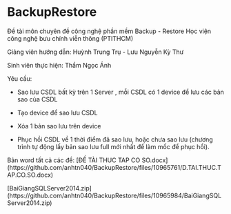 # BackupRestore
Đề tài môn chuyên đề công nghệ phần mềm Backup - Restore  Học viện công nghệ bưu chính viễn thông (PTITHCM)

Giảng viên hướng dẫn: Huỳnh Trung Trụ - Lưu Nguyễn Kỳ Thư

Sinh viên thực hiện: Thẩm Ngọc Ánh

Yêu cầu:

- Sao lưu CSDL bất kỳ trên 1 Server , mỗi CSDL có 1 device để lưu các bản sao của CSDL

- Tạo device để sao lưu CSDL

- Xóa 1 bản sao lưu trên device

- Phục hồi CSDL về 1 thời điểm đã sao lưu, hoặc chưa sao lưu (chương trình tự động lấy bản sao lưu full mới nhất để làm mốc để phục hồi).
  
<p> Bản word tất cả các đề: [ĐỀ TÀI THUC TAP CO SO.docx](https://github.com/anhtn040/BackupRestore/files/10965761/D.TAI.THUC.TAP.CO.SO.docx) </p>
<p> [BaiGiangSQLServer2014.zip](https://github.com/anhtn040/BackupRestore/files/10965984/BaiGiangSQLServer2014.zip)</p>


